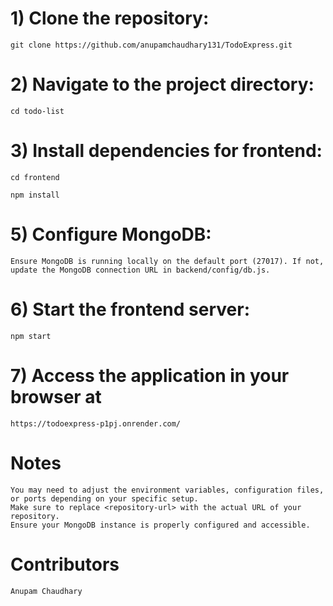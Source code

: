  # 1) Clone the repository: 

    git clone https://github.com/anupamchaudhary131/TodoExpress.git

# 2) Navigate to the project directory:

    cd todo-list

# 3) Install dependencies for frontend:

    cd frontend
   
    npm install

# 5) Configure MongoDB:

    Ensure MongoDB is running locally on the default port (27017). If not, update the MongoDB connection URL in backend/config/db.js.

# 6) Start the frontend server:

    npm start

# 7) Access the application in your browser at 

    https://todoexpress-p1pj.onrender.com/

# Notes

    You may need to adjust the environment variables, configuration files, or ports depending on your specific setup.
    Make sure to replace <repository-url> with the actual URL of your repository.
    Ensure your MongoDB instance is properly configured and accessible.

# Contributors

    Anupam Chaudhary
